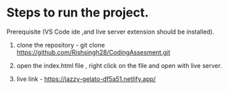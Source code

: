 # Steps to run the project.
Prerequisite
(VS Code ide ,and live server extension should be installed).

1. clone the repository - git clone https://github.com/Rishsingh28/CodingAssesment.git
2. open the index.html file , right click on the file and open with live server.

3. live link - https://jazzy-gelato-df5a51.netlify.app/
